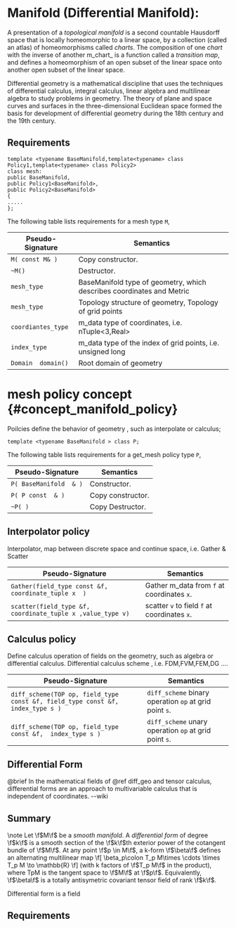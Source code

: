 Manifold (Differential Manifold):
=================================
 A presentation of a _topological manifold_ is a second countable Hausdorff space that is locally homeomorphic
 to a linear space, by a collection (called an atlas) of homeomorphisms called _charts_. The composition of one
 _chart_ with the inverse of another m_chart_ is a function called a _transition map_, and defines a homeomorphism
  of an open subset of the linear space onto another open subset of the linear space.
 
Differential geometry is a mathematical discipline that uses the techniques of differential calculus, integral calculus,
 linear algebra and multilinear algebra to study problems in geometry. The theory of plane and space curves and surfaces
 in the three-dimensional Euclidean space formed the basis for development of differential geometry during the 18th 
 century and the 19th century.
 
 ## Requirements

~~~~~~~~~~~~~{.cpp}
template <typename BaseManifold,template<typename> class Policy1,template<typename> class Policy2>
class mesh:
public BaseManifold,
public Policy1<BaseManifold>,
public Policy2<BaseManifold>
{
.....
};
~~~~~~~~~~~~~
The following table lists requirements for a mesh type `M`,

 Pseudo-Signature  		| Semantics
 -----------------------|-------------
 `M( const M& )` 		| Copy constructor.
 `~M()` 				| Destructor.
 `mesh_type`		    | BaseManifold type of geometry, which describes coordinates and Metric
 `mesh_type`		    | Topology structure of geometry,   Topology of grid points
 `coordiantes_type` 	| m_data type of coordinates, i.e. nTuple<3,Real>
 `index_type`			| m_data type of the index of grid points, i.e. unsigned long
 `Domain  domain()`	    | Root domain of geometry
 
mesh policy concept {#concept_manifold_policy}
================================================
  Poilcies define the behavior of geometry , such as  interpolate or calculus;
  
 ~~~~~~~~~~~~~{.cpp}
 template <typename BaseManifold > class P;
 ~~~~~~~~~~~~~

  The following table lists requirements for a get_mesh policy type `P`,

  Pseudo-Signature  	 | Semantics
  -----------------------|-------------
  `P( BaseManifold  & )` | Constructor.
  `P( P const  & )`	   | Copy constructor.
  `~P( )` 			   | Copy Destructor.

 ## Interpolator policy
   Interpolator, map between discrete space and continue space, i.e. Gather & Scatter
   

 Pseudo-Signature  	     | Semantics
---------------------------|-----------------------------
`Gather(field_type const &f, coordinate_tuple x  )` 	    | Gather m_data from `f` at coordinates `x`.
`scatter(field_type &f, coordinate_tuple x ,value_type v)` 	| scatter `v` to field  `f` at coordinates `x`.
  

 ## Calculus  policy
  Define calculus operation of  fields on the geometry, such  as algebra or differential calculus.
  Differential calculus scheme , i.e. FDM,FVM,FEM,DG ....


  Pseudo-Signature        | Semantics
  ------------------------|-------------
  `diff_scheme(TOP op, field_type const &f, field_type const &f, index_type s ) `	| `diff_scheme`  binary operation `op` at grid point `s`.
  `diff_scheme(TOP op, field_type const &f,  index_type s )` 	| `diff_scheme`  unary operation  `op`  at grid point `s`.


  ## Differential Form
  @brief In the mathematical fields of @ref diff_geo and tensor calculus,
   differential forms are an approach to multivariable calculus that
     is independent of coordinates. --wiki


 ## Summary
 \note Let \f$M\f$ be a _smooth manifold_. A _differential form_ of degree \f$k\f$ is
  a smooth section of the \f$k\f$th exterior power of the cotangent bundle of \f$M\f$.
  At any point \f$p \in M\f$, a k-form \f$\beta\f$ defines an alternating multilinear map
 \f[
   \beta_p\colon T_p M\times \cdots \times T_p M \to \mathbb{R}
 \f]
 (with k factors of \f$T_p M\f$ in the product), where TpM is the tangent space to \f$M\f$ at \f$p\f$.
  Equivalently, \f$\beta\f$ is a totally antisymetric covariant tensor field of rank \f$k\f$.

  Differential form is a field

 ## Requirements